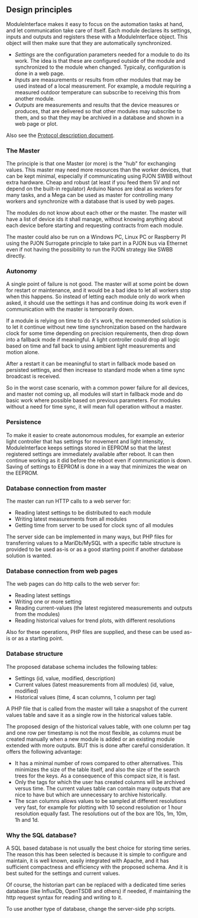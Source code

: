 ## Design principles

ModuleInterface makes it easy to focus on the automation tasks at hand, and let communication take care of itself.
Each module declares its settings, inputs and outputs and registers these with a ModuleInterface object. This object will then make sure that they are automatically synchronized.

* _Settings_ are the configuration parameters needed for a module to do its work. The idea is that these are configured
outside of the module and synchronized to the module when changed. Typically, configuration is done in a web page.
* _Inputs_ are measurements or results from other modules that may be used instead of a local measurement. For example, a module requiring a measured outdoor temperature can subscribe to receiving this from another module.
* _Outputs_ are measurements and results that the device measures or produces, that are delivered so that other modules may subscribe to them, and so that they may be archived in a database and shown in a web page or plot.

Also see the [Protocol description document](Protocol.md).

### The Master

The principle is that one Master (or more) is the "hub" for exchanging values. This master may need more resources than the
worker devices, that can be kept minimal, especially if communicating using PJON SWBB without extra hardware. Cheap and
robust (at least if you feed them 5V and not depend on the built-in regulator) Arduino Nanos are ideal as workers for many tasks,
and a Mega can be used as master for controlling many workers and synchronize with a database that is used by web pages.

The modules do not know about each other or the master. The master will have a list of device ids it shall manage, without
knowing anything about each device before starting and requesting contracts from each module.

The master could also be run on a Windows PC, Linux PC or Raspberry PI using the PJON Surrogate principle to take part in a PJON
bus via Ethernet even if not having the possibility to run the PJON strategy like SWBB directly.

### Autonomy

A single point of failure is not good. The master will at some point be down for restart or maintenance, and it would be a bad
idea to let all workers stop when this happens. So instead of letting each module only do work when asked, it should
use the settings it has and continue doing its work even if communication with the master is temporarily down.

If a module is relying on time to do it's work, the recommended solution is to let it continue without new time synchronization
based on the hardware clock for some time depending on precision requirements, then drop down into a fallback mode if
meaningful. A light controller could drop all logic based on time and fall back to using ambient light measurements and motion
alone.

After a restart it can be meaningful to start in fallback mode based on persisted settings, and then increase to standard mode
when a time sync broadcast is received.

So in the worst case scenario, with a common power failure for all devices, and master not coming up, all modules will start
in fallback mode and do basic work where possible based on previous parameters. For modules without a need for time sync,
it will mean full operation without a master.

### Persistence

To make it easier to create autonomous modules, for example an exterior light controller that has settings for movement
and light intensity, ModuleInterface keeps settings stored in EEPROM so that the
latest registered settings are immediately available after reboot. It can then continue working as it did before the reboot
even if communication is down.
Saving of settings to EEPROM is done in a way that minimizes the wear on the EEPROM.

### Database connection from master

The master can run HTTP calls to a web server for:

* Reading latest settings to be distributed to each module
* Writing latest measurements from all modules
* Getting time from server to be used for clock sync of all modules

The server side can be implemented in many ways, but PHP files for transferring values to a MariDb/MySQL with a specific
table structure is provided to be used as-is or as a good starting point if another database solution is wanted.

### Database connection from web pages

The web pages can do http calls to the web server for:

* Reading latest settings
* Writing one or more setting
* Reading current-values (the latest registered measurements and outputs from the modules)
* Reading historical values for trend plots, with different resolutions

Also for these operations, PHP files are supplied, and these can be used as-is or as a starting point.

### Database structure

The proposed database schema includes the following tables:

* Settings (id, value, modified, description)
* Current values (latest measurements from all modules) (id, value, modified)
* Historical values (time, 4 scan columns, 1 column per tag)

A PHP file that is called from the master will take a snapshot of the current values table and save it as a single row
in the historical values table.

The proposed design of the historical values table, with one column per tag and one row per timestamp is not the most flexible,
as columns must be created manually when a new module is added or an existing module extended with more outputs. BUT this is done
after careful consideration. It offers the following advantage:

* It has a minimal number of rows compared to other alternatives. This minimizes the size of the table itself, and also
the size of the search trees for the keys. As a consequence of this compact size, it is fast.
* Only the tags for which the user has created columns will be archived versus time. The current values table can contain
many outputs that are nice to have but which are unnecessary to archive historically.
* The scan columns allows values to be sampled at different resolutions very fast, for example for plotting with 10 second resolution
or 1 hour resolution equally fast. The resolutions out of the box are 10s, 1m, 10m, 1h and 1d.

### Why the SQL database?

A SQL based database is not usually the best choice for storing time series. The reason this has been selected is because it
is simple to configure and maintain, it is well known, easily integrated with Apache, and it has sufficient compactness and
efficiency with the proposed schema. And it is best suited for the settings and current values.

Of course, the historian part can be replaced with a dedicated time series database (like InfluxDb, OpenTSDB and others) if needed, if maintaining the http request syntax for reading and writing to it.

To use another type of database, change the server-side php scripts.
